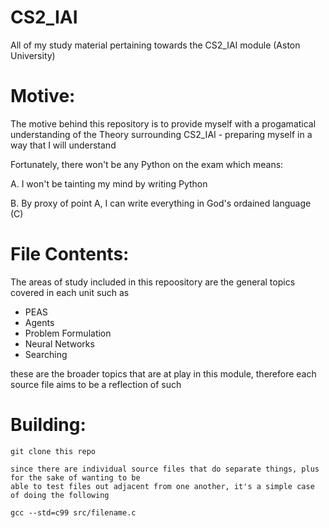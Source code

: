 # CS2_IAI
All of my study material pertaining towards the CS2_IAI module (Aston University)

# Motive:

The motive behind this repository is to provide myself with a progamatical understanding of the Theory surrounding CS2_IAI - preparing myself in a way that I will understand

Fortunately, there won't be any Python on the exam which means:

A. I won't be tainting my mind by writing Python

B. By proxy of point A, I can write everything in God's ordained language (C)

# File Contents:

The areas of study included in this repoository are the general topics covered in each unit such as 

- PEAS
- Agents
- Problem Formulation
- Neural Networks
- Searching

these are the broader topics that are at play in this module, therefore each source file aims to be a reflection of such

# Building:

```
git clone this repo

since there are individual source files that do separate things, plus for the sake of wanting to be
able to test files out adjacent from one another, it's a simple case of doing the following

gcc --std=c99 src/filename.c
```

